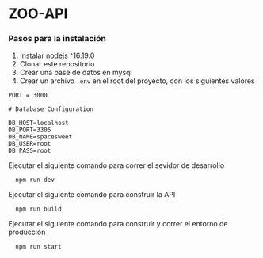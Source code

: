 # ZOO-API
### Pasos para la instalación
1. Instalar nodejs ^16.19.0
2. Clonar este repositorio
3. Crear una base de datos en mysql
4. Crear un archivo `.env` en el root del proyecto, con los siguientes valores
```
PORT = 3000

# Database Configuration

DB_HOST=localhost
DB_PORT=3306
DB_NAME=spacesweet
DB_USER=root
DB_PASS=root
```

Ejecutar el siguiente comando para correr el sevidor de desarrollo

```
  npm run dev
```
Ejecutar el siguiente comando para construir la API
```
  npm run build
```
Ejecutar el siguiente comando para construir y correr el entorno de producción
```
  npm run start
```
